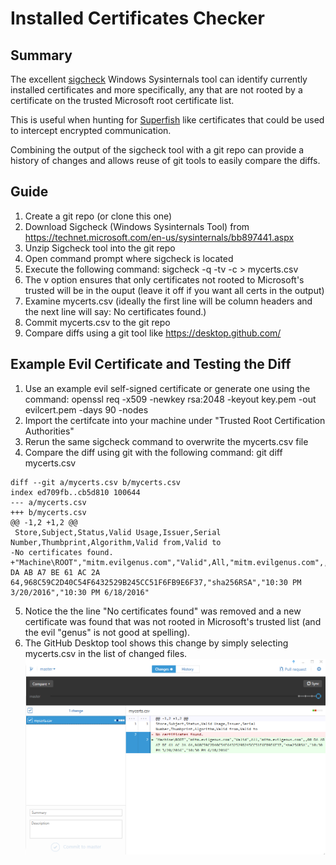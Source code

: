 # Installed Certificates Checker
## Summary
The excellent [sigcheck](https://technet.microsoft.com/en-us/sysinternals/bb897441.aspx) Windows Sysinternals tool can identify currently installed certificates and more specifically, any that are not rooted by a certificate on the trusted Microsoft root certificate list.

This is useful when hunting for [Superfish](https://en.wikipedia.org/wiki/Superfish) like certificates that could be used to intercept encrypted communication.  

Combining the output of the sigcheck tool with a git repo can provide a history of changes and allows reuse of git tools to easily compare the diffs.

## Guide
1.  Create a git repo (or clone this one)
2.  Download Sigcheck (Windows Sysinternals Tool) from https://technet.microsoft.com/en-us/sysinternals/bb897441.aspx
3.  Unzip Sigcheck tool into the git repo
4.  Open command prompt where sigcheck is located
5.  Execute the following command: sigcheck -q -tv -c > mycerts.csv
6.  The v option ensures that only certificates not rooted to Microsoft's trusted will be in the ouput (leave it off if you want all certs in the output) 
7.  Examine mycerts.csv (ideally the first line will be column headers and the next line will say: No certificates found.)
8.  Commit mycerts.csv to the git repo
9.  Compare diffs using a git tool like https://desktop.github.com/

## Example Evil Certificate and Testing the Diff
1.  Use an example evil self-signed certificate or generate one using the command: openssl req -x509 -newkey rsa:2048 -keyout key.pem -out evilcert.pem -days 90 -nodes
2.  Import the certifcate into your machine under "Trusted Root Certification Authorities"
3.  Rerun the same sigcheck command to overwrite the mycerts.csv file
4.  Compare the diff using git with the following command: git diff mycerts.csv
```
diff --git a/mycerts.csv b/mycerts.csv
index ed709fb..cb5d810 100644
--- a/mycerts.csv
+++ b/mycerts.csv
@@ -1,2 +1,2 @@
 Store,Subject,Status,Valid Usage,Issuer,Serial Number,Thumbprint,Algorithm,Valid from,Valid to
-No certificates found.
+"Machine\ROOT","mitm.evilgenus.com","Valid",All,"mitm.evilgenus.com",,00 DA AB A7 BE 61 AC 2A 64,968C59C2D40C54F6432529B245CC51F6FB9E6F37,"sha256RSA","10:30 PM 3/20/2016","10:30 PM 6/18/2016"
```
5.  Notice the the line "No certificates found" was removed and a new certificate was found that was not rooted in Microsoft's trusted list (and the evil "genus" is not good at spelling).
6.  The GitHub Desktop tool shows this change by simply selecting mycerts.csv in the list of changed files.
![Alt](GitHub_Desktop_Evil_Cert.PNG "GitHub Desktop Screenshot Showing Evil Cert")